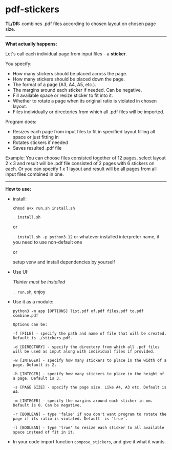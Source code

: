 # pdf-stickers

**TL/DR:** combines .pdf files according to chosen layout on chosen page size.

---

**What actually happens:**

Let's call each individual page from input files - a **sticker**.

You specify:
- How many stickers should be placed across the page.
- How many stickers should be placed down the page.
- The format of a page (A3, A4, A5, etc.).
- The margins around each sticker if needed. Can be negative.
- Fill available space or resize sticker to fit into it.
- Whether to rotate a page when its original ratio is violated in chosen layout.
- Files individually or directories from which all .pdf files will be imported.

Program does:
- Resizes each page from input files to fit in specified layout filling all space or just fitting in
- Rotates stickers if needed
- Saves resulted .pdf file

Example:
You can choose files consisted together of 12 pages, select layout 2 x 3 and result will be .pdf file consisted of 2 
pages with 6 stickers on each.
Or you can specify 1 x 1 layout and result will be all pages from all input files combined in one.

---

**How to use:**

- install:
    
    `chmod u+x run.sh install.sh`
    
    `. install.sh`

    or

    `. install.sh -p python3.12` or whatever installed interpreter name, if you need to use non-default one
    
    or

    setup venv and install dependencies by yourself


- Use UI:
    
  *Tkinter must be installed* 

    `. run.sh`, 
    enjoy


- Use it as a module:

    `python3 -m app [OPTIONS] list.pdf of.pdf files.pdf to.pdf combine.pdf`
    
    `Options can be:`

    `-f [FILE] - specify the path and name of file that will be created. Default is ./stickers.pdf.`

    `-d [DIRECTORY] - specify the directory from which all .pdf files will be used as input along with individual files
    if provided.`

    `-w [INTEGER] - specify how many stickers to place in the width of a page. Default is 2.`

    `-h [INTEGER] - specify how many stickers to place in the height of a page. Default is 3.`
    
    `-s [PAGE SIZE] - specify the page size. Like A4, A3 etc. Default is A4.`

    `-m [INTEGER] - specify the margins around each sticker in mm. Default is 0. Can be negative.`

    `-r [BOOLEAN] - type 'false' if you don't want program to rotate the page if its ratio is violated. Default 
    is 'true'.`

    `-l [BOOLEAN] - type 'true' to resize each sticker to all available space instead of fit in it.`


- In your code import function `compose_stickers`, and give it what it wants.
